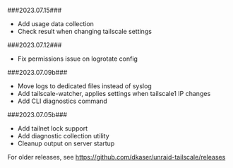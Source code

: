 ###2023.07.15###
- Add usage data collection
- Check result when changing tailscale settings

###2023.07.12###
- Fix permissions issue on logrotate config

###2023.07.09b###
- Move logs to dedicated files instead of syslog
- Add tailscale-watcher, applies settings when tailscale1 IP changes
- Add CLI diagnostics command

###2023.07.05b###
- Add tailnet lock support
- Add diagnostic collection utility
- Cleanup output on server startup

For older releases, see https://github.com/dkaser/unraid-tailscale/releases